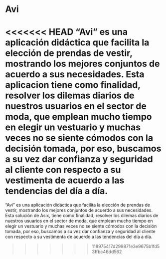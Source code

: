 # Avi
<<<<<<< HEAD
“Avi” es una aplicación didáctica que facilita la elección de prendas de vestir, mostrando los mejores conjuntos de acuerdo a sus necesidades. Esta aplicacion tiene como finalidad, resolver los dilemas diarios de nuestros usuarios en el sector de moda, que emplean mucho tiempo en elegir un vestuario y muchas veces no se siente cómodos con la decisión tomada, por eso, buscamos a su vez dar confianza y seguridad al cliente con respecto a su vestimenta de acuerdo a las tendencias del día a día. 
=======

“Avi” es una aplicación didáctica que facilita la elección de prendas de vestir, mostrando los mejores conjuntos de acuerdo a sus necesidades. Esta solución de Asix, tiene como finalidad, resolver los dilemas diarios de nuestros usuarios en el sector de moda, que emplean mucho tiempo en elegir un vestuario y muchas veces no se siente cómodos con la decisión tomada, por eso, buscamos a su vez dar confianza y seguridad al cliente con respecto a su vestimenta de acuerdo a las tendencias del día a día. 
>>>>>>> 118975417d299871e3e9675b1fd53ffbc46dd562
